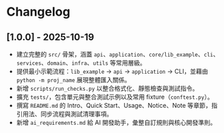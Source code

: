# Changelog

## [1.0.0] - 2025-10-19

- 建立完整的 `src/` 骨架，涵蓋 `api`、`application`、`core/lib_example`、`cli`、`services`、`domain`、`infra`、`utils` 等常用層級。
- 提供最小示範流程：`lib_example` → `api` → `application` → CLI，並藉由 `python -m proj_name` 展現整體匯入關係。
- 新增 `scripts/run_checks.py` 以整合格式化、靜態檢查與測試指令。
- 擴充 `tests/`，包含單元與整合測試示例以及常用 fixture（`conftest.py`）。
- 撰寫 `README.md` 的 Intro、Quick Start、Usage、Notice、Note 等章節，指引用法、同步流程與測試清理事項。
- 新增 `ai_requirements.md` 給 AI 開發助手，彙整自訂規則與核心開發準則。
